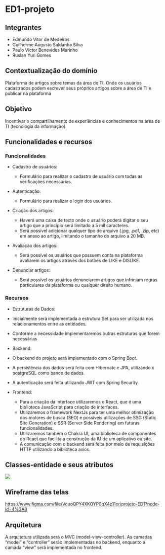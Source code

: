 # ED1-projeto

## Integrantes
- Edmundo Vitor de Medeiros
- Guilherme Augusto Saldanha Silva
- Paulo Victor Benevides Marinho
- Ruslan Yuri Gomes

## Contextualização do domínio
  Plataforma de artigos sobre temas da área de TI. Onde os usuários cadastrados podem escrever seus próprios artigos sobre a área de TI e publicar na plataforma
  
## Objetivo
  Incentivar o compartilhamento de experiências e conhecimentos na área de TI (tecnologia da informação).

## Funcionalidades e recursos
### Funcionalidades
- Cadastro de usuários: 
  - Formulário para realizar o cadastro de usuário com todas as verificações necessárias.

- Autenticação: 
  - Formulário para realizar o login dos usuários.

- Criação dos artigos: 
  - Haverá uma caixa de texto onde o usuário poderá digitar o seu artigo que a princípio será limitado a 5 mil caracteres. 
  - Será possível adicionar qualquer tipo de arquivo (.jpg, .pdf, .zip, etc) em anexo ao artigo, limitando o tamanho do arquivo a 20 MB. 

- Avaliação dos artigos:
  - Será possível os usuários que possuem conta na plataforma avaliarem os artigos através dos botões de LIKE e DISLIKE.

- Denunciar artigos:
  - Será possível os usuários denunciarem artigos que infrinjam regras particulares da plataforma ou qualquer direito humano.

### Recursos
- Estruturas de Dados:
 - Inicialmente será implementada a estrutura Set para ser utilizada nos relacionamentos entre as entidades.
 - Conforme a necessidade implementaremos outras estruturas que forem necessárias

- Backend:
 - O backend do projeto será implementado com o Spring Boot.
 - A persistência dos dados será feita com Hibernate e JPA, utilizando o postgreSQL como banco de dados.
 - A autenticação será feita utilizando JWT com Spring Security.

- Frontend:
  - Para a criação da interface utilizaremos o React, que é uma biblioteca JavaScript para criação de interfaces.
  - Utilizaremos o framework NextJs para ter uma melhor otimização dos motores de busca (SEO) e possíveis utilizações de SSG (Static Site Generation) e SSR (Server Side Rendering) em futuras funcionalidades.
  - Utilizaremos também o Chakra UI, uma biblioteca de componentes do React que facilita a construção da IU de um aplicativo ou site.
  - A comunicação com o backend será feita por meio de requisições HTTP utilizando a biblioteca axios.

## Classes-entidade e seus atributos
![](https://i.imgur.com/eB4ZaJb.png)

## Wireframe das telas
https://www.figma.com/file/VcuoQPY4XKOYP0qX4z11or/projeto-ED1?node-id=4%3A8

## Arquitetura
  A arquitetura utilizada será o MVC (model-view-controller). As camadas “model” e “controller” serão implementadas no backend, enquanto a camada “view” será implementada no frontend.
